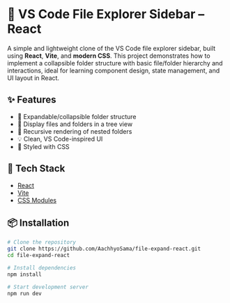 # 📁 VS Code File Explorer Sidebar – React

A simple and lightweight clone of the VS Code file explorer sidebar, built using **React**, **Vite**, and **modern CSS**. This project demonstrates how to implement a collapsible folder structure with basic file/folder hierarchy and interactions, ideal for learning component design, state management, and UI layout in React.

## ✨ Features

- 📂 Expandable/collapsible folder structure
- 📄 Display files and folders in a tree view
- 🧠 Recursive rendering of nested folders
- 💡 Clean, VS Code-inspired UI
- 💅 Styled with CSS

## 🚀 Tech Stack

- [React](https://reactjs.org/)
- [Vite](https://vitejs.dev/)
- [CSS Modules](https://github.com/css-modules/css-modules)

## 📦 Installation

```bash
# Clone the repository
git clone https://github.com/AachhyoSama/file-expand-react.git
cd file-expand-react

# Install dependencies
npm install

# Start development server
npm run dev
```